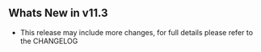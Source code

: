 Whats New in v11.3
--------------------------
- This release may include more changes, for full details please refer to the CHANGELOG
